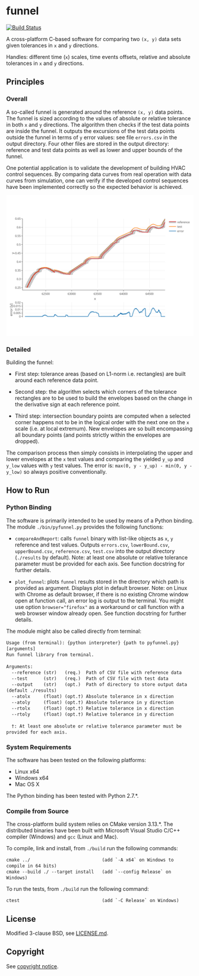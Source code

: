 # funnel

[![Build Status](https://travis-ci.org/lbl-srg/funnel.svg?branch=master)](https://travis-ci.org/lbl-srg/funnel)

A cross-platform C-based software for comparing two `(x, y)` data sets given tolerances in `x` and `y` directions.

Handles: different time (`x`) scales, time events offsets, relative and absolute tolerances
in `x` and `y` directions.

## Principles

### Overall

A so-called funnel is generated around the reference `(x, y)` data points.
The funnel is sized according to the values of absolute or relative tolerance in
both `x` and `y` directions.
The algorithm then checks if the test data points are inside the funnel.
It outputs the excursions of the test data points outside the funnel in terms of `y` 
error values: see file `errors.csv` in the output directory.
Four other files are stored in the output directory: reference and test data points as well
as lower and upper bounds of the funnel.

One potential application is to validate the development of building
HVAC control sequences. By comparing data curves from real operation with
data curves from simulation, one can verify if the developed control sequences 
have been implemented correctly so the expected behavior is achieved.

<p align="center">
  <img src="./img/plot_image.svg"/>
</p>

### Detailed

Building the funnel:

  * First step: tolerance areas (based on L1-norm i.e. rectangles) are built 
  around each reference data point.

  * Second step: the algorithm selects which corners of the tolerance rectangles 
  are to be used to build the envelopes based on the change in the derivative sign at 
  each reference point. 
  
  * Third step: intersection boundary points are computed when a selected corner 
  happens not to be in the logical order with the next one on the `x` scale (i.e. at local extremum).
  New envelopes are so built encompassing all boundary points (and points strictly within 
  the envelopes are dropped).

The comparison process then simply consists in interpolating the upper and lower envelopes 
at the `x` test values and comparing the yielded `y_up` and `y_low` values with `y` test values. 
The error is: `max(0, y - y_up) - min(0, y - y_low)` so always positive conventionally.


## How to Run

### Python Binding

The software is primarily intended to be used by means of a Python binding.
The module `./bin/pyfunnel.py` provides the following functions:

  * `compareAndReport`: calls `funnel` binary with list-like objects as `x`, `y` reference and test values.
    Outputs `errors.csv`, `lowerBound.csv`, `upperBound.csv`, `reference.csv`, `test.csv` 
    into the output directory (`./results` by default).
    Note: at least one absolute or relative tolerance parameter must be provided for each axis. 
    See function docstring for further details.

  * `plot_funnel`: plots `funnel` results stored in the directory which path is provided as argument. 
    Displays plot in default browser.
    Note: on Linux with Chrome as default browser, if there is no existing Chrome window open at 
    function call, an error log is output to the terminal. 
    You might use option `browser="firefox"` as a workaround or call function with a 
    web browser window already open. See function docstring for further details.

The module might also be called directly from terminal:
```
Usage (from terminal): {python interpreter} {path to pyfunnel.py} [arguments]
Run funnel library from terminal.

Arguments:
  --reference (str)   (req.)  Path of CSV file with reference data
  --test      (str)   (req.)  Path of CSV file with test data
  --output    (str)   (opt.)  Path of directory to store output data (default ./results)
  --atolx     (float) (opt.†) Absolute tolerance in x direction
  --atoly     (float) (opt.†) Absolute tolerance in y direction
  --rtolx     (float) (opt.†) Relative tolerance in x direction
  --rtoly     (float) (opt.†) Relative tolerance in y direction

  †: At least one absolute or relative tolerance parameter must be provided for each axis. 
```

### System Requirements

The software has been tested on the following platforms:

  * Linux x64
  * Windows x64
  * Mac OS X

The Python binding has been tested with Python 2.7.*.

### Compile from Source

The cross-platform build system relies on CMake version 3.13.*.
The distributed binaries have been built with Microsoft Visual Studio C/C++ compiler 
(Windows) and `gcc` (Linux and Mac).

To compile, link and install, from `./build` run the following commands:

```
cmake ../                           (add `-A x64` on Windows to compile in 64 bits)
cmake --build ./ --target install   (add `--config Release` on Windows)
```

To run the tests, from `./build` run the following command:
```
ctest                               (add `-C Release` on Windows)
```

## License

Modified 3-clause BSD, see [LICENSE.md](LICENSE.md).

## Copyright

See [copyright notice](COPYRIGHT.md).
